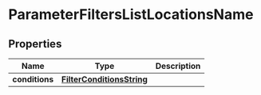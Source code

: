 

# ParameterFiltersListLocationsName


## Properties

| Name | Type | Description |
|------------ | ------------- | ------------- |
|**conditions** | [**FilterConditionsString**](FilterConditionsString.md) |  |



